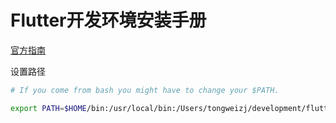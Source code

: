 # Flutter开发环境安装手册



[官方指南](https://flutter.dev/docs/get-started/install/macos)



设置路径

```bash
# If you come from bash you might have to change your $PATH.

export PATH=$HOME/bin:/usr/local/bin:/Users/tongweizj/development/flutter/bin:$PATH
```

